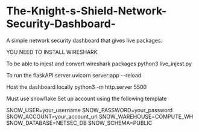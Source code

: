 # The-Knight-s-Shield-Network-Security-Dashboard-
A simple network security dashboard that gives live packages.

YOU NEED TO INSTALL WIRESHARK

To be able to injest and convert wireshark packages
python3 live_injest.py

To run the flaskAPI server
uvicorn server:app --reload

Host the dashboard locally
python3 -m http.server 5500

Must use snowflake
Set up account using the following template

SNOW_USER=your_username
SNOW_PASSWORD=your_password
SNOW_ACCOUNT=your_account_url
SNOW_WAREHOUSE=COMPUTE_WH
SNOW_DATABASE=NETSEC_DB
SNOW_SCHEMA=PUBLIC
